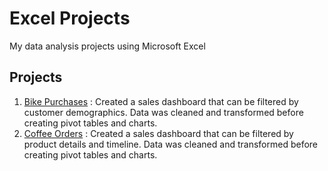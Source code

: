 # Excel Projects
My data analysis projects using Microsoft Excel

## Projects
1. [Bike Purchases](https://github.com/emixmh/excel-projects/tree/main/bike-purchases/README.md) : Created a sales dashboard that can be filtered by customer demographics. Data was cleaned and transformed before creating pivot tables and charts.
2. [Coffee Orders](https://github.com/emixmh/excel-projects/tree/main/coffee-orders/README.md) : Created a sales dashboard that can be filtered by product details and timeline. Data was cleaned and transformed before creating pivot tables and charts.
